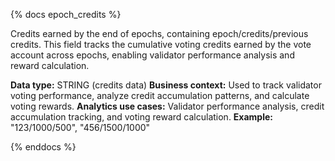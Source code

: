 {% docs epoch_credits %}

Credits earned by the end of epochs, containing epoch/credits/previous credits. This field tracks the cumulative voting credits earned by the vote account across epochs, enabling validator performance analysis and reward calculation.

**Data type:** STRING (credits data)
**Business context:** Used to track validator voting performance, analyze credit accumulation patterns, and calculate voting rewards.
**Analytics use cases:** Validator performance analysis, credit accumulation tracking, and voting reward calculation.
**Example:** "123/1000/500", "456/1500/1000"

{% enddocs %} 